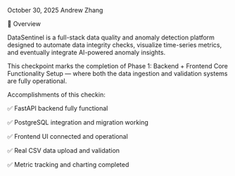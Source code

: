 October 30, 2025
Andrew Zhang

🚀 Overview

DataSentinel is a full-stack data quality and anomaly detection platform designed to automate data integrity checks, visualize time-series metrics, and eventually integrate AI-powered anomaly insights.

This checkpoint marks the completion of Phase 1: Backend + Frontend Core Functionality Setup — where both the data ingestion and validation systems are fully operational.

Accomplishments of this checkin:

✅ FastAPI backend fully functional

✅ PostgreSQL integration and migration working

✅ Frontend UI connected and operational

✅ Real CSV data upload and validation

✅ Metric tracking and charting completed